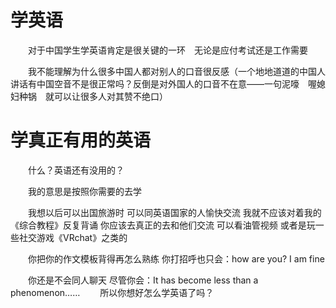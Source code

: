 # 学英语

　　对于中国学生学英语肯定是很关键的一环　无论是应付考试还是工作需要

　　我不能理解为什么很多中国人都对别人的口音很反感（一个地地道道的中国人讲话有中国空音不是很正常吗？反倒是对外国人的口音不在意——一句泥嚎　喔媳妇种锅　就可以让很多人对其赞不绝口）

# 学真正有用的英语

　　什么？英语还有没用的？

　　我的意思是按照你需要的去学

　　我想以后可以出国旅游时 可以同英语国家的人愉快交流 我就不应该对着我的《综合教程》反复背诵 你应该去真正的去和他们交流 可以看油管视频 或者是玩一些社交游戏《VRchat》之类的

　　你把你的作文模板背得再怎么熟练 你打招呼也只会：how are you? I am fine 

　　你还是不会同人聊天 尽管你会：It has become less than a phenomenon……
　　所以你想好怎么学英语了吗？